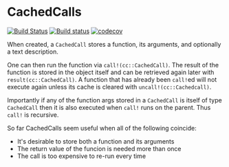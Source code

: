 # CachedCalls
[![Build Status](https://travis-ci.org/HolyLab/CachedCalls.svg?branch=master)](https://travis-ci.com/HolyLab/CachedCalls.jl)
[![Build status](https://ci.appveyor.com/api/projects/status/y3d4brokc6kq6aga?svg=true)](https://ci.appveyor.com/project/Cody-G/cachedcalls/branch/master)
[![codecov](https://codecov.io/gh/HolyLab/CachedCalls/branch/master/graph/badge.svg)](https://codecov.io/gh/HolyLab/CachedCalls.jl)

When created, a `CachedCall` stores a function, its arguments, and optionally a text description.

One can then run the function via `call!(cc::CachedCall)`.  The result of the function is stored in the object itself and can be retrieved again later with `result(cc::CachedCall)`.  A function that has already been `call!`ed will not execute again unless its cache is cleared with `uncall!(cc::Cachedcall)`.

Importantly if any of the function args stored in a `CachedCall` is itself of type `CachedCall` then it is also executed when `call!` runs on the parent.  Thus `call!` is recursive.

So far CachedCalls seem useful when all of the following coincide:
- It's desirable to store both a function and its arguments
- The return value of the funcion is needed more than once
- The call is too expensive to re-run every time
